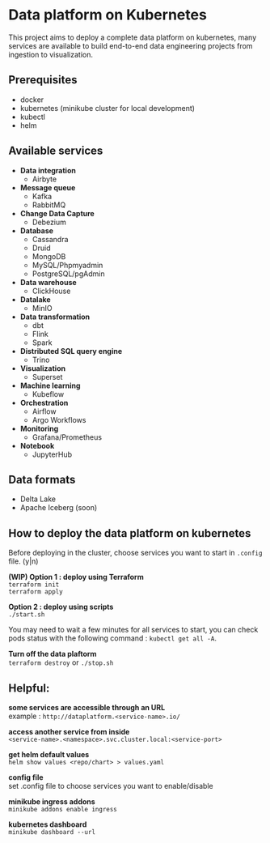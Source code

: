 # Data platform on Kubernetes

This project aims to deploy a complete data platform on kubernetes, many services are available to build end-to-end data engineering projects from ingestion to visualization. 

## Prerequisites
- docker
- kubernetes (minikube cluster for local development)
- kubectl
- helm

## Available services

- __Data integration__
    - Airbyte
- __Message queue__
    - Kafka
    - RabbitMQ
- __Change Data Capture__
    - Debezium
- __Database__
    - Cassandra
    - Druid
    - MongoDB
    - MySQL/Phpmyadmin
    - PostgreSQL/pgAdmin
- __Data warehouse__
    - ClickHouse
- __Datalake__
    - MinIO
- __Data transformation__
    - dbt
    - Flink
    - Spark
- __Distributed SQL query engine__
    - Trino
- __Visualization__
    - Superset
- __Machine learning__
    - Kubeflow
- __Orchestration__
    - Airflow
    - Argo Workflows
- __Monitoring__
    - Grafana/Prometheus
- __Notebook__
    - JupyterHub

## Data formats
- Delta Lake
- Apache Iceberg (soon)

## How to deploy the data platform on kubernetes

Before deploying in the cluster, choose services you want to start in `.config` file. (y|n)  

__(WIP) Option 1 : deploy using Terraform__  
`terraform init`  
`terraform apply`  

__Option 2 : deploy using scripts__  
`./start.sh`  

You may need to wait a few minutes for all services to start, you can check pods status with the following command : `kubectl get all -A`.  


__Turn off the data plaftorm__  
`terraform destroy` or `./stop.sh`  

## Helpful:  

__some services are accessible through an URL__  
example : `http://dataplatform.<service-name>.io/`

__access another service from inside__  
`<service-name>.<namespace>.svc.cluster.local:<service-port>`

__get helm default values__  
`helm show values <repo/chart> > values.yaml`  

__config file__  
set .config file to choose services you want to enable/disable

__minikube ingress addons__  
`minikube addons enable ingress`

__kubernetes dashboard__  
`minikube dashboard --url`